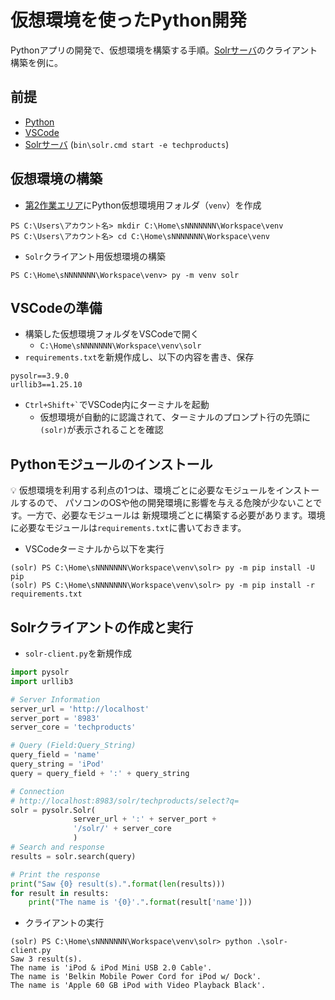 # 仮想環境を使ったPython開発

Pythonアプリの開発で、仮想環境を構築する手順。[Solrサーバ](solr-server.md)のクライアント構築を例に。

## 前提

- [Python](pc-python.md)
- [VSCode](pc-vscode.md)
- [Solrサーバ](solr-server.md) (`bin\solr.cmd start -e techproducts`)

## 仮想環境の構築

- [第2作業エリア](pc-workspace.md)にPython仮想環境用フォルダ（`venv`）を作成
```
PS C:\Users\アカウント名> mkdir C:\Home\sNNNNNNN\Workspace\venv
PS C:\Users\アカウント名> cd C:\Home\sNNNNNNN\Workspace\venv
```
- `Solr`クライアント用仮想環境の構築
```
PS C:\Home\sNNNNNNN\Workspace\venv> py -m venv solr
```

## VSCodeの準備

- 構築した仮想環境フォルダをVSCodeで開く
  - `C:\Home\sNNNNNNN\Workspace\venv\solr`
- `requirements.txt`を新規作成し、以下の内容を書き、保存
```
pysolr==3.9.0
urllib3==1.25.10
```
- `` Ctrl+Shift+` ``でVSCode内にターミナルを起動
  - 仮想環境が自動的に認識されて、ターミナルのプロンプト行の先頭に`(solr)`が表示されることを確認

## Pythonモジュールのインストール

:bulb: 仮想環境を利用する利点の1つは、環境ごとに必要なモジュールをインストールするので、
パソコンのOSや他の開発環境に影響を与える危険が少ないことです。一方で、必要なモジュールは
新規環境ごとに構築する必要があります。環境に必要なモジュールは`requirements.txt`に書いておきます。

- VSCodeターミナルから以下を実行
```
(solr) PS C:\Home\sNNNNNNN\Workspace\venv\solr> py -m pip install -U pip
(solr) PS C:\Home\sNNNNNNN\Workspace\venv\solr> py -m pip install -r requirements.txt
```

## Solrクライアントの作成と実行

- `solr-client.py`を新規作成
```python
import pysolr
import urllib3

# Server Information
server_url = 'http://localhost'
server_port = '8983'
server_core = 'techproducts'

# Query (Field:Query_String)
query_field = 'name'
query_string = 'iPod'
query = query_field + ':' + query_string

# Connection
# http://localhost:8983/solr/techproducts/select?q=
solr = pysolr.Solr(
              server_url + ':' + server_port +
              '/solr/' + server_core
              )
# Search and response
results = solr.search(query)

# Print the response
print("Saw {0} result(s).".format(len(results)))
for result in results:
    print("The name is '{0}'.".format(result['name']))

```

- クライアントの実行
```
(solr) PS C:\Home\sNNNNNNN\Workspace\venv\solr> python .\solr-client.py
Saw 3 result(s).
The name is 'iPod & iPod Mini USB 2.0 Cable'.
The name is 'Belkin Mobile Power Cord for iPod w/ Dock'. 
The name is 'Apple 60 GB iPod with Video Playback Black'.
```
